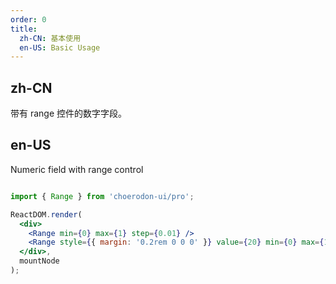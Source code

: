 ```yaml
---
order: 0
title:
  zh-CN: 基本使用
  en-US: Basic Usage
---
```


## zh-CN

带有 range 控件的数字字段。

## en-US

Numeric field with range control

````jsx

import { Range } from 'choerodon-ui/pro';

ReactDOM.render(
  <div>
    <Range min={0} max={1} step={0.01} />
    <Range style={{ margin: '0.2rem 0 0 0' }} value={20} min={0} max={100} step={5} disabled />
  </div>,
  mountNode
);

````

